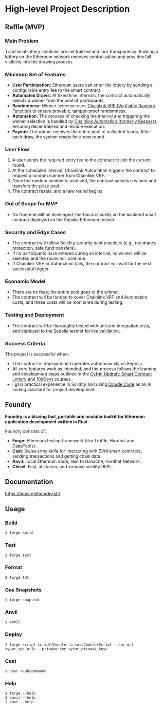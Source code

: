 # High-level Project Description

## Raffle (MVP)

### Main Problem
Traditional lottery solutions are centralized and lack transparency. Building a lottery on the Ethereum network removes centralization and provides full visibility into the drawing process.

### Minimum Set of Features
- **User Participation:** Ethereum users can enter the lottery by sending a configurable entry fee to the smart contract.
- **Automated Draws:** At fixed time intervals, the contract automatically selects a winner from the pool of participants.
- **Randomness:** Winner selection uses [Chainlink VRF (Verifiable Random Function)](https://docs.chain.link/vrf/v2/introduction) to ensure provable, tamper-proof randomness.
- **Automation:** The process of checking the interval and triggering the winner selection is handled by [Chainlink Automation (formerly Keepers)](https://docs.chain.link/chainlink-automation/introduction), ensuring decentralized and reliable execution.
- **Payout:** The winner receives the entire pool of collected funds. After each draw, the system resets for a new round.

### User Flow
1. A user sends the required entry fee to the contract to join the current round.
2. At the scheduled interval, Chainlink Automation triggers the contract to request a random number from Chainlink VRF.
3. Once the random number is received, the contract selects a winner and transfers the prize pool.
4. The contract resets, and a new round begins.

### Out of Scope for MVP
- No frontend will be developed; the focus is solely on the backend smart contract deployed on the Sepolia Ethereum testnet.

### Security and Edge Cases
- The contract will follow Solidity security best practices (e.g., reentrancy protection, safe fund transfers).
- If no participants have entered during an interval, no winner will be selected and the round will continue.
- If Chainlink VRF or Automation fails, the contract will wait for the next successful trigger.

### Economic Model
- There are no fees; the entire pool goes to the winner.
- The contract will be funded to cover Chainlink VRF and Automation costs, and these costs will be monitored during testing.

### Testing and Deployment
- The contract will be thoroughly tested with unit and integration tests, and deployed to the Sepolia testnet for live validation.

### Success Criteria
The project is successful when:
- The contract is deployed and operates autonomously on Sepolia.
- All core features work as intended, and the process follows the learning and development steps outlined in the [Cyfrin Updraft: Smart Contract Lottery](https://updraft.cyfrin.io/courses/foundry/smart-contract-lottery) and [10xDevs](https://www.10xdevs.pl/) courses.
- I gain practical experience in Solidity and using [Claude Code](https://www.anthropic.com/claude-code) as an AI coding assistant for project development.

## Foundry

**Foundry is a blazing fast, portable and modular toolkit for Ethereum application development written in Rust.**

Foundry consists of:

-   **Forge**: Ethereum testing framework (like Truffle, Hardhat and DappTools).
-   **Cast**: Swiss army knife for interacting with EVM smart contracts, sending transactions and getting chain data.
-   **Anvil**: Local Ethereum node, akin to Ganache, Hardhat Network.
-   **Chisel**: Fast, utilitarian, and verbose solidity REPL.

## Documentation

https://book.getfoundry.sh/

## Usage

### Build

```shell
$ forge build
```

### Test

```shell
$ forge test
```

### Format

```shell
$ forge fmt
```

### Gas Snapshots

```shell
$ forge snapshot
```

### Anvil

```shell
$ anvil
```

### Deploy

```shell
$ forge script script/Counter.s.sol:CounterScript --rpc-url <your_rpc_url> --private-key <your_private_key>
```

### Cast

```shell
$ cast <subcommand>
```

### Help

```shell
$ forge --help
$ anvil --help
$ cast --help
```
